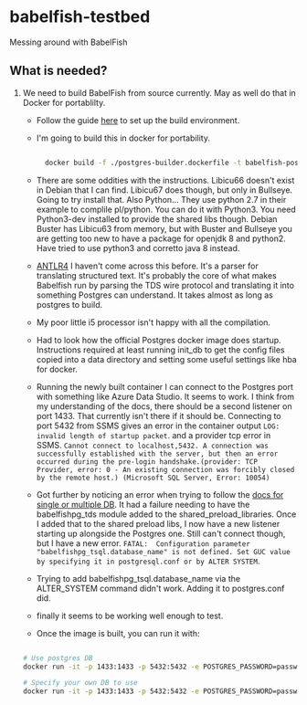 # babelfish-testbed

Messing around with BabelFish

## What is needed?

1. We need to build BabelFish from source currently. May as well do that in Docker for portablilty.
    - Follow the guide [here](https://babelfishpg.org/docs/installation/compiling-babelfish-from-source/) to set up the build environment.
    - I'm going to build this in docker for portability.

      ``` bash

        docker build -f ./postgres-builder.dockerfile -t babelfish-postgres .

      ```

    - There are some oddities with the instructions. Libicu66 doesn't exist in Debian that I can find. Libicu67 does though, but only in Bullseye. Going to try install that. Also Python... They use python 2.7 in their example to complile pl/python. You can do it with Python3. You need Python3-dev installed to provide the shared libs though. Debian Buster has Libicu63 from memory, but with Buster and Bullseye you are getting too new to have a package for openjdk 8 and python2. Have tried to use python3 and corretto java 8 instead.
    - [ANTLR4](https://github.com/antlr/antlr4) I haven't come across this before. It's a parser for translating structured text. It's probably the core of what makes Babelfish run by parsing the TDS wire protocol and translating it into something Postgres can understand. It takes almost as long as postgres to build.
    - My poor little i5 processor isn't happy with all the compilation.
    - Had to look how the official Postgres docker image does startup. Instructions required at least running init_db to get the config files copied into a data directory and setting some useful settings like hba for docker.
    - Running the newly built container I can connect to the Postgres port with something like Azure Data Studio. It seems to work. I think from my understanding of the docs, there should be a second listener on port 1433. That currently isn't there if it should be. Connecting to port 5432 from SSMS gives an error in the container output `LOG:  invalid length of startup packet`. and a provider tcp error in SSMS. `Cannot connect to localhost,5432. A connection was successfully established with the server, but then an error occurred during the pre-login handshake.(provider: TCP Provider, error: 0 - An existing connection was forcibly closed by the remote host.) (Microsoft SQL Server, Error: 10054)`
    - Got further by noticing an error when trying to follow the [docs for single or multiple DB](https://babelfishpg.org/docs/installation/single-multiple/). It had a failure needing to have the babelfishpg_tds module added to the shared_preload_libraries. Once I added that to the shared preload libs, I now have a new listener starting up alongside the Postgres one. Still can't connect though, but I have a new error. `FATAL:  Configuration parameter "babelfishpg_tsql.database_name" is not defined. Set GUC value by specifying it in postgresql.conf or by ALTER SYSTEM`.
    - Trying to add babelfishpg_tsql.database_name via the ALTER_SYSTEM command didn't work. Adding it to postgres.conf did.
    - finally it seems to be working well enough to test.
    - Once the image is built, you can run it with:

    ``` bash

    # Use postgres DB
    docker run -it -p 1433:1433 -p 5432:5432 -e POSTGRES_PASSWORD=password babelfish-postgres

    # Specify your own DB to use
    docker run -it -p 1433:1433 -p 5432:5432 -e POSTGRES_PASSWORD=password -e POSTGRES_DB=test babelfish-postgres

    ```
